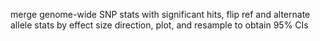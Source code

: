 merge genome-wide SNP stats with significant hits, flip ref and alternate allele stats by effect size direction, plot, and resample to obtain 95% CIs
